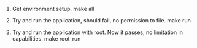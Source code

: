 1. Get environment setup.
make all

2. Try and run the application, should fail, no permission to file.
make run

3. Try and run the application with root.  Now it passes, no limitation in capabilities.
make root_run
